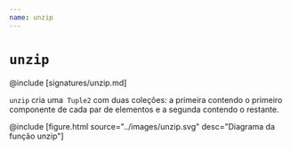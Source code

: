 ```yaml
---
name: unzip
---
```


# `unzip`

@include [signatures/unzip.md]

`unzip` cria uma` Tuple2` com duas coleções: a primeira contendo o primeiro componente de cada par de elementos e a segunda contendo o restante.

@include [figure.html source="../images/unzip.svg" desc="Diagrama da função unzip"]
